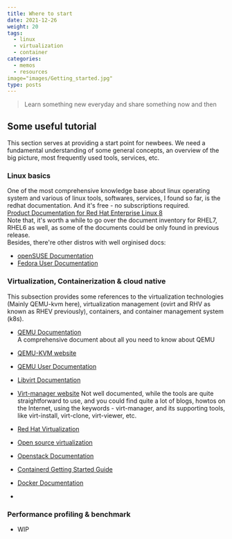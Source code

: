 ```yaml
---
title: Where to start
date: 2021-12-26
weight: 20
tags:
  - linux
  - virtualization
  - container
categories:
  - memos
  - resources
image="images/Getting_started.jpg"
type: posts
---
```


> Learn something new everyday and share something now and then

## Some useful tutorial

This section serves at providing a start point for newbees. We need a fundamental understanding of some general concepts, an overview of the big picture, most frequently used tools, services, etc.

### Linux basics

One of the most comprehensive knowledge base about linux operating system and various of linux tools, softwares, services, I found so far, is the redhat documentation. And it's free - no subscriptions required.  
[Product Documentation for Red Hat Enterprise Linux 8 ](https://access.redhat.com/documentation/en-us/red_hat_enterprise_linux/8)  
Note that, it's worth a while to go over the document inventory for RHEL7, RHEL6 as well, as some of the documents could be only found in previous release.  
Besides, there're other distros with well orginised docs:  
- [openSUSE Documentation](https://doc.opensuse.org/)
- [Fedora User Documentation](https://docs.fedoraproject.org/en-US/docs/)

### Virtualization, Containerization & cloud native

This subsection provides some references to the virtualization technologies (Mainly QEMU-kvm here), virtualization management (ovirt and RHV as known as RHEV previously), containers, and container management system (k8s).

- [QEMU Documentation](https://www.qemu.org/docs/master/)  
A comprehensive document about all you need to know about QEMU
- [QEMU-KVM website](https://www.linux-kvm.org/page/Main_Page)
- [QEMU User Documentation](https://wiki.qemu.org/Category:User_documentation)
- [Libvirt Documentation](https://libvirt.org/docs.html)

- [Virt-manager website](https://virt-manager.org/)
Not well documented, while the tools are quite straightforward to use, and you could find quite a lot of blogs, howtos on the Internet, using the keywords - virt-manager, and its supporting tools, like virt-install, virt-clone, virt-viewer, etc.
- [Red Hat Virtualization](https://access.redhat.com/documentation/en-us/red_hat_virtualization/4.4)  
- [Open source virtualization](https://www.ovirt.org/documentation/)  
- [Openstack Documentation](https://docs.openstack.org/xena/?_ga=2.70887888.1343839674.1640432365-906552595.1638502134)

- [Containerd Getting Started Guide](https://containerd.io/docs/getting-started/)
- [Docker Documentation](https://docs.docker.com/)
- 

### Performance profiling & benchmark

- WIP
